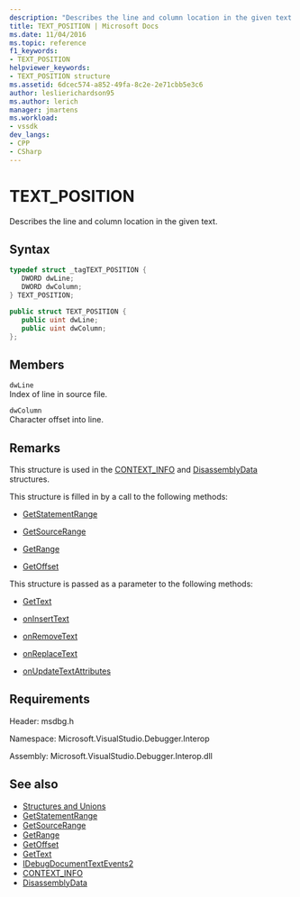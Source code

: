 ```yaml
---
description: "Describes the line and column location in the given text."
title: TEXT_POSITION | Microsoft Docs
ms.date: 11/04/2016
ms.topic: reference
f1_keywords:
- TEXT_POSITION
helpviewer_keywords:
- TEXT_POSITION structure
ms.assetid: 6dcec574-a852-49fa-8c2e-2e71cbb5e3c6
author: leslierichardson95
ms.author: lerich
manager: jmartens
ms.workload:
- vssdk
dev_langs:
- CPP
- CSharp
---
```

# TEXT_POSITION
Describes the line and column location in the given text.

## Syntax

```cpp
typedef struct _tagTEXT_POSITION { 
   DWORD dwLine;
   DWORD dwColumn;
} TEXT_POSITION;
```

```csharp
public struct TEXT_POSITION { 
   public uint dwLine;
   public uint dwColumn;
};
```

## Members

`dwLine`\
Index of line in source file.

`dwColumn`\
Character offset into line.

## Remarks

This structure is used in the [CONTEXT_INFO](../../../extensibility/debugger/reference/context-info.md) and [DisassemblyData](../../../extensibility/debugger/reference/disassemblydata.md) structures.

This structure is filled in by a call to the following methods:

- [GetStatementRange](../../../extensibility/debugger/reference/idebugdocumentcontext2-getstatementrange.md)

- [GetSourceRange](../../../extensibility/debugger/reference/idebugdocumentcontext2-getsourcerange.md)

- [GetRange](../../../extensibility/debugger/reference/idebugdocumentposition2-getrange.md)

- [GetOffset](../../../extensibility/debugger/reference/idebugfunctionposition2-getoffset.md)

This structure is passed as a parameter to the following methods:

- [GetText](../../../extensibility/debugger/reference/idebugdocumenttext2-gettext.md)

- [onInsertText](../../../extensibility/debugger/reference/idebugdocumenttextevents2-oninserttext.md)

- [onRemoveText](../../../extensibility/debugger/reference/idebugdocumenttextevents2-onremovetext.md)

- [onReplaceText](../../../extensibility/debugger/reference/idebugdocumenttextevents2-onreplacetext.md)

- [onUpdateTextAttributes](../../../extensibility/debugger/reference/idebugdocumenttextevents2-onupdatetextattributes.md)

## Requirements

 Header: msdbg.h

 Namespace: Microsoft.VisualStudio.Debugger.Interop

 Assembly: Microsoft.VisualStudio.Debugger.Interop.dll

## See also

- [Structures and Unions](../../../extensibility/debugger/reference/structures-and-unions.md)
- [GetStatementRange](../../../extensibility/debugger/reference/idebugdocumentcontext2-getstatementrange.md)
- [GetSourceRange](../../../extensibility/debugger/reference/idebugdocumentcontext2-getsourcerange.md)
- [GetRange](../../../extensibility/debugger/reference/idebugdocumentposition2-getrange.md)
- [GetOffset](../../../extensibility/debugger/reference/idebugfunctionposition2-getoffset.md)
- [GetText](../../../extensibility/debugger/reference/idebugdocumenttext2-gettext.md)
- [IDebugDocumentTextEvents2](../../../extensibility/debugger/reference/idebugdocumenttextevents2.md)
- [CONTEXT_INFO](../../../extensibility/debugger/reference/context-info.md)
- [DisassemblyData](../../../extensibility/debugger/reference/disassemblydata.md)
